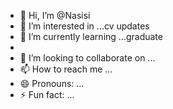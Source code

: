 - 👋 Hi, I’m @Nasisi
- 👀 I’m interested in ...cv updates 
- 🌱 I’m currently learning ...graduate
- 
- 💞️ I’m looking to collaborate on ...
- 📫 How to reach me ...
- 😄 Pronouns: ...
- ⚡ Fun fact: ...

<!---
Nasisi/Nasisi is a ✨ special ✨ repository because its `README.md` (this file) appears on your GitHub profile.
You can click the Preview link to take a look at your changes.
--->
